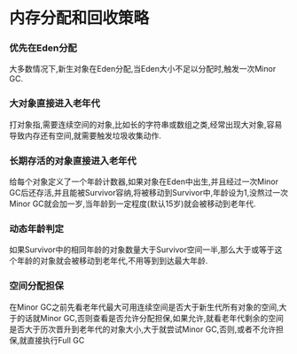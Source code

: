 内存分配和回收策略
===

### 优先在Eden分配
大多数情况下,新生对象在Eden分配,当Eden大小不足以分配时,触发一次Minor GC.
### 大对象直接进入老年代
打对象指,需要连续空间的对象,比如长的字符串或数组之类,经常出现大对象,容易导致内存还有空间,就需要触发垃圾收集动作.
### 长期存活的对象直接进入老年代
给每个对象定义了一个年龄计数器,如果对象在Eden中出生,并且经过一次Minor GC后还存活,并且能被Survivor容纳,将被移动到Survivor中,年龄设为1,没熬过一次Minor GC就会加一岁,当年龄到一定程度(默认15岁)就会被移动到老年代.
### 动态年龄判定
如果Survivor中的相同年龄的对象数量大于Survivor空间一半,那么大于或等于这个年龄的对象就会被移动到老年代,不用等到到达最大年龄.
### 空间分配担保
在Minor GC之前先看老年代最大可用连续空间是否大于新生代所有对象的空间,大于的话就Minor GC,否则查看是否允许分配担保,如果允许,就看老年代剩余的空间是否大于历次晋升到老年代的对象大小,大于就尝试Minor GC,否则,或者不允许担保,就直接执行Full GC